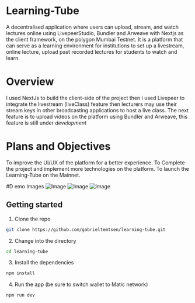# Learning-Tube
A decentralised application where users can upload, stream, and watch lectures online using LivepeerStudio, Bundler and Arweave with Nextjs as the client framework, on the polygon Mumbai Testnet. It is a platform that can serve as a learning environment for institutions to set up a livestream, online lecture, upload past recorded lectures for students to watch and learn.

# Overview
I used NextJs to build the client-side of the project then i used Livepeer to integrate the livestream (liveClass) feature then lecturers may use their stream keys in other broadcasting applications to host a live class. The next feature is to upload videos on the platform using Bundler and Arweave, this feature is still under *development* 

# Plans and Objectives
To improve the UI/UX of the platform for a better experience.
To Complete the project and implement more technologies on the platform.
To launch the Learning-Tube on the Mainnet.

#D emo Images
![Image](https://github.com/gabrieltemtsen/opticalflip/blob/main/src/images/demo1.png)
![Image](https://github.com/gabrieltemtsen/opticalflip/blob/main/src/images/demo2.png)
![Image](https://github.com/gabrieltemtsen/opticalflip/blob/main/src/images/demo3.png)



## Getting started

1. Clone the repo

```sh
git clone https://github.com/gabrieltemtsen/learning-tube.git
```

2. Change into the directory

```sh
cd learning-tube
```

3. Install the dependencies

```sh
npm install
```

4. Run the app (be sure to switch wallet to Matic network)

```sh
npm run dev

